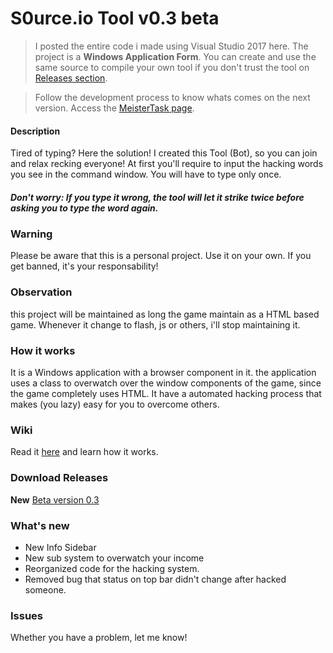 # S0urce.io Tool v0.3 beta
> I posted the entire code i made using Visual Studio 2017 here. The project is a **Windows Application Form**. You can create and use the same source to compile your own tool if you don't trust the tool on [Releases section](https://github.com/plinio-jrm/S0urce.io-Tool/releases "Releases").

> Follow the development process to know whats comes on the next version. Access the [MeisterTask page](https://www.meistertask.com/app/project/xXlUDrFS/s0urce-io-tool "Development process").

#### Description
Tired of typing? Here the solution! I created this Tool (Bot), so you can join and relax recking everyone! At first you'll require to input the hacking words you see in the command window. You will have to type only once. 
##### Don't worry: If you type it wrong, the tool will let it strike twice before asking you to type the word again.

### Warning
Please be aware that this is a personal project. Use it on your own. If you get banned, it's your responsability!

### Observation
this project will be maintained as long the game maintain as a HTML based game. Whenever it change to flash, js or others, i'll stop maintaining it.

### How it works
It is a Windows application with a browser component in it. the application uses a class to overwatch over the window components of the game, since the game completely uses HTML. It have a automated hacking process that makes (you lazy) easy for you to overcome others.

### Wiki
Read it [here](https://github.com/plinio-jrm/S0urce.io-Tool/wiki "S0urce.io Tool Wiki") and learn how it works.

### Download Releases
**New** [Beta version 0.3](https://github.com/plinio-jrm/S0urce.io-Tool/releases/tag/v0.3-beta "Download Beta version 0.3")

### What's new
* New Info Sidebar
* New sub system to overwatch your income
* Reorganized code for the hacking system.
* Removed bug that status on top bar didn't change after hacked someone.

### Issues
Whether you have a problem, let me know! 
